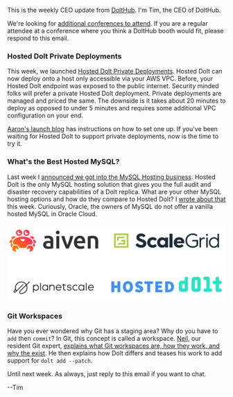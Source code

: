This is the weekly CEO update from [DoltHub](https://www.dolthub.com/). I'm Tim, the CEO of DoltHub. 

We're looking for [additional conferences to attend](https://www.dolthub.com/blog/2024-08-20-on-the-road/). If you are a regular attendee at a conference where you think a DoltHub booth would fit, please respond to this email.

### Hosted Dolt Private Deployments

This week, we launched [Hosted Dolt Private Deployments](https://www.dolthub.com/blog/2024-08-21-hosted-private-deployments/). Hosted Dolt can now deploy onto a host only accessible via your AWS VPC. Before, your Hosted Dolt endpoint was exposed to the public internet. Security minded folks will prefer a private Hosted Dolt deployment. Private deployments are managed and priced the same. The downside is it takes about 20 minutes to deploy as opposed to under 5 minutes and requires some additional VPC configuration on your end. 

[Aaron's launch blog](https://www.dolthub.com/blog/2024-08-21-hosted-private-deployments/) has instructions on how to set one up. If you've been waiting for Hosted Dolt to support private deployments, now is the time to try it.

### What's the Best Hosted MySQL?

Last week I [announced we got into the MySQL Hosting business](https://www.dolthub.com/blog/2024-08-09-hosted-mysql-dolt-replica-announcement/). Hosted Dolt is the only MySQL hosting solution that gives you the full audit and disaster recovery capabilities of a Dolt replica. What are your other MySQL hosting options and how do they compare to Hosted Dolt? I [wrote about that](https://www.dolthub.com/blog/2024-08-19-hosted-mysql/) this week. Curiously, Oracle, the owners of MySQL do not offer a vanilla hosted MySQL in Oracle Cloud.

[![Hosted MySQL Options](../images/hosted-mysql-differentiated.png)](https://www.dolthub.com/blog/2024-08-19-hosted-mysql/)

### Git Workspaces

Have you ever wondered why Git has a staging area? Why do you have to `add` then `commit`? In Git, this concept is called a workspace. [Neil](https://www.dolthub.com/team#neil), our resident Git expert, [explains what Git workspaces are, how they work, and why the exist](https://www.dolthub.com/blog/2024-08-16-workspace-review/). He then explains how Dolt differs and teases his work to add support for `dolt add --patch`.

Until next week. As always, just reply to this email if you want to chat.

--Tim